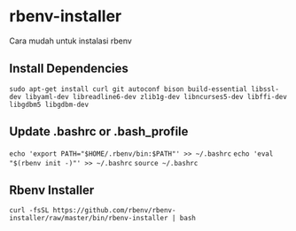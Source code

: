 # rbenv-installer
Cara mudah untuk instalasi rbenv

## Install Dependencies
`sudo apt-get install curl git autoconf bison build-essential libssl-dev libyaml-dev libreadline6-dev zlib1g-dev libncurses5-dev libffi-dev libgdbm5 libgdbm-dev`

## Update .bashrc or .bash_profile
`echo 'export PATH="$HOME/.rbenv/bin:$PATH"' >> ~/.bashrc`
`echo 'eval "$(rbenv init -)"' >> ~/.bashrc`
`source ~/.bashrc`

## Rbenv Installer
`curl -fsSL https://github.com/rbenv/rbenv-installer/raw/master/bin/rbenv-installer | bash`
